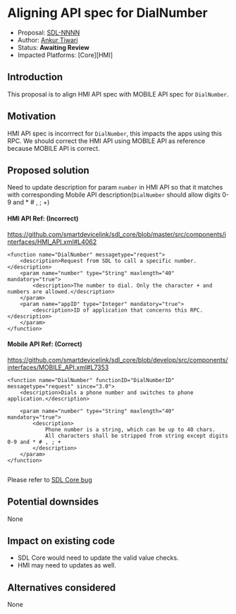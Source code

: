 # Aligning API spec for DialNumber

* Proposal: [SDL-NNNN](NNNN-Aligning-API-spec-for-DialNumber.md)
* Author: [Ankur Tiwari](https://github.com/atiwari9)
* Status: **Awaiting Review**
* Impacted Platforms: [Core][HMI]

## Introduction

This proposal is to align HMI API spec with MOBILE API spec for `DialNumber`.

## Motivation
HMI API spec is incorrrect for `DialNumber`, this impacts the apps using this RPC. We should correct the HMI API using MOBILE API as reference because MOBILE API is correct.


## Proposed solution

Need to update description for param `number` in HMI API so that it matches with corresponding Mobile API description(`DialNumber` should allow digits 0-9 and * # , ; +)

#### HMI API Ref: (Incorrect)
https://github.com/smartdevicelink/sdl_core/blob/master/src/components/interfaces/HMI_API.xml#L4062

```
<function name="DialNumber" messagetype="request">
	<description>Request from SDL to call a specific number.</description>
	<param name="number" type="String" maxlength="40" mandatory="true">
		<description>The number to dial. Only the character + and numbers are allowed.</description>
	</param>
	<param name="appID" type="Integer" mandatory="true">
		<description>ID of application that concerns this RPC.</description>
	</param>
</function>
```

#### Mobile API Ref: (Correct)
https://github.com/smartdevicelink/sdl_core/blob/develop/src/components/interfaces/MOBILE_API.xml#L7353

```
<function name="DialNumber" functionID="DialNumberID" messagetype="request" since="3.0">
	<description>Dials a phone number and switches to phone application.</description>

	<param name="number" type="String" maxlength="40" mandatory="true">
		<description>
			Phone number is a string, which can be up to 40 chars.
			All characters shall be stripped from string except digits 0-9 and * # , ; +
		</description>
	</param>
</function>
    
```

Please refer to [SDL Core bug](https://github.com/smartdevicelink/sdl_core/issues/2408)

## Potential downsides

None

## Impact on existing code

* SDL Core would need to update the valid value checks.
* HMI may need to updates as well.

## Alternatives considered

None

